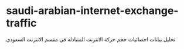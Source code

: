 # saudi-arabian-internet-exchange-traffic
تحليل بيانات احصائيات حجم حركة الانترنت المتبادلة في مقسم الانترنت السعودي
